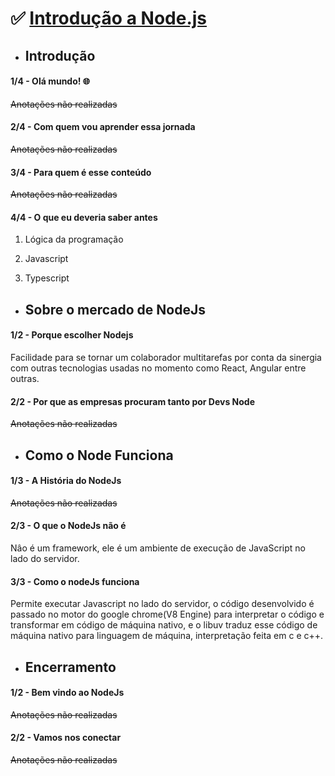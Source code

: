 # ✅ <u>Introdução a Node.js</u>
* ## Introdução

#### 1/4 - Olá mundo! 🌐

~~Anotações não realizadas~~

#### 2/4 - Com quem vou aprender essa jornada

~~Anotações não realizadas~~

#### 3/4 - Para quem é esse conteúdo

~~Anotações não realizadas~~

#### 4/4 - O que eu deveria saber antes

1. Lógica da programação

1. Javascript

1. Typescript

* ## Sobre o mercado de NodeJs

#### 1/2 - Porque escolher Nodejs

Facilidade para se tornar um colaborador multitarefas por conta da sinergia com outras
tecnologias usadas no momento como React, Angular entre outras.

#### 2/2 - Por que as empresas procuram tanto por Devs Node

~~Anotações não realizadas~~

* ## Como o Node Funciona

#### 1/3 - A História do NodeJs

~~Anotações não realizadas~~

#### 2/3 - O que o NodeJs não é

Nâo é um framework, ele é um ambiente de execução de JavaScript no lado do servidor.

#### 3/3 - Como o nodeJs funciona

Permite executar Javascript no lado do servidor, o código desenvolvido é passado no motor do google chrome(V8 Engine) para interpretar o código e transformar em código de máquina nativo, e o libuv traduz esse código de máquina nativo para linguagem de máquina, interpretação feita em c e c++.
 
* ## Encerramento


#### 1/2 - Bem vindo ao NodeJs

~~Anotações não realizadas~~

#### 2/2 - Vamos nos conectar

~~Anotações não realizadas~~